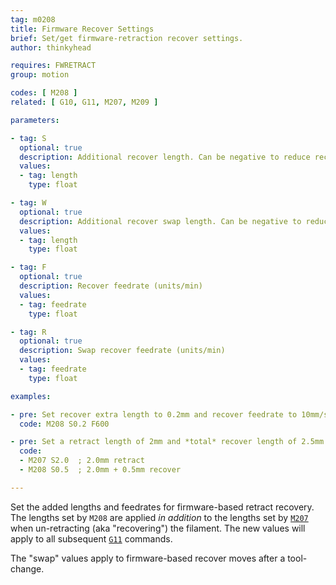 ```yaml
---
tag: m0208
title: Firmware Recover Settings
brief: Set/get firmware-retraction recover settings.
author: thinkyhead

requires: FWRETRACT
group: motion

codes: [ M208 ]
related: [ G10, G11, M207, M209 ]

parameters:

- tag: S
  optional: true
  description: Additional recover length. Can be negative to reduce recover length.
  values:
  - tag: length
    type: float

- tag: W
  optional: true
  description: Additional recover swap length. Can be negative to reduce the length.
  values:
  - tag: length
    type: float

- tag: F
  optional: true
  description: Recover feedrate (units/min)
  values:
  - tag: feedrate
    type: float

- tag: R
  optional: true
  description: Swap recover feedrate (units/min)
  values:
  - tag: feedrate
    type: float

examples:

- pre: Set recover extra length to 0.2mm and recover feedrate to 10mm/s
  code: M208 S0.2 F600

- pre: Set a retract length of 2mm and *total* recover length of 2.5mm
  code:
  - M207 S2.0  ; 2.0mm retract
  - M208 S0.5  ; 2.0mm + 0.5mm recover

---
```


Set the added lengths and feedrates for firmware-based retract recovery. The lengths set by `M208` are applied *in addition* to the lengths set by [`M207`](/docs/gcode/M207.html) when un-retracting (aka "recovering") the filament. The new values will apply to all subsequent [`G11`](/docs/gcode/G011.html) commands.

The "swap" values apply to firmware-based recover moves after a tool-change.
